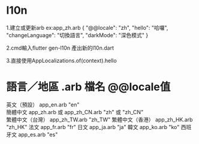 # l10n
1.建立或更新arb
ex:app_zh.arb
{
"@@locale": "zh",
"hello": "哈囉",
"changeLanguage": "切換語言",
"darkMode": "深色模式"
}

2.cmd輸入flutter gen-l10n
產出新的l10n.dart

3.直接使用AppLocalizations.of(context).hello

# 語言／地區	    .arb 檔名	                @@locale值	
英文（預設）	    app_en.arb	                "en"	    
簡體中文	        app_zh.arb 或 app_zh_CN.arb	"zh" 或 "zh_CN"	
繁體中文（台灣）	app_zh_TW.arb	            "zh_TW"
繁體中文（香港）	app_zh_HK.arb	            "zh_HK"
法文	            app_fr.arb	                "fr"
日文	            app_ja.arb	                "ja"
韓文	            app_ko.arb	                "ko"
西班牙文	        app_es.arb	                "es"